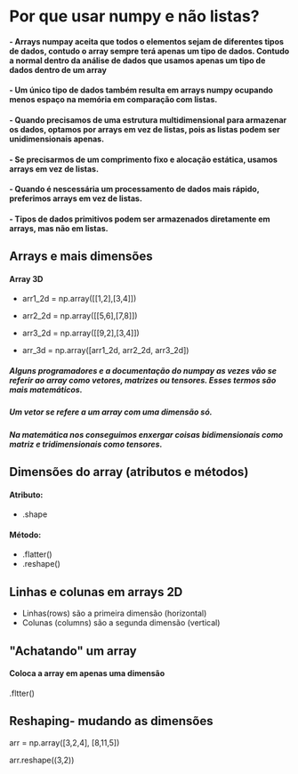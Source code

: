 # Por que usar numpy e não listas?

#### - Arrays numpay aceita que todos o elementos sejam de diferentes tipos de dados, contudo o array sempre terá apenas um tipo de dados. Contudo a normal dentro da análise de dados que usamos apenas um tipo de dados dentro de um array
#### - Um único tipo de dados também resulta em arrays numpy ocupando menos espaço na memória em comparação com listas.
#### - Quando precisamos de uma estrutura multidimensional para armazenar os dados, optamos por arrays em vez de listas, pois as listas podem ser unidimensionais apenas.
#### - Se precisarmos de um comprimento fixo e alocação estática, usamos arrays em vez de listas.
#### - Quando é nescessária um processamento de dados mais rápido, preferimos arrays em vez de listas.
#### - Tipos de dados primitivos podem ser armazenados diretamente em arrays, mas não em listas.

## Arrays e mais dimensões

#### Array 3D
- arr1_2d = np.array([[1,2],[3,4]])
- arr2_2d = np.array([[5,6],[7,8]])
- arr3_2d = np.array([[9,2],[3,4]])

- arr_3d = np.array([arr1_2d, arr2_2d, arr3_2d])

##### Alguns programadores e a documentação do numpay as vezes vão se referir ao array como vetores, matrizes ou tensores. Esses termos são mais matemáticos. 
##### Um vetor se refere a um array com uma dimensão só.
##### Na matemática nos conseguimos enxergar coisas bidimensionais como matriz e tridimensionais como tensores.

## Dimensões do array (atributos e métodos)

#### Atributo:
- .shape
#### Método:
- .flatter()
- .reshape()

## Linhas e colunas em arrays 2D
- Linhas(rows) são a primeira dimensão (horizontal)
- Colunas (columns) são a segunda dimensão (vertical)

## "Achatando" um array
#### Coloca a array em apenas uma dimensão
.fltter()

## Reshaping- mudando as dimensões
arr = np.array([3,2,4], [8,11,5])

arr.reshape((3,2))


